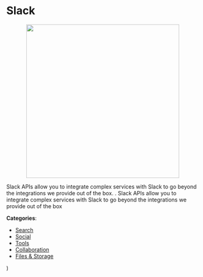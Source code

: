 # Slack
<p align="center">
    <img width="400" src="https://raw.githubusercontent.com/apis-list/apis-list/apis/slack/logo_256x256.png" />
</p>

Slack APIs allow you to integrate complex services with Slack to go beyond the integrations we provide out of the box. . Slack APIs allow you to integrate complex services with Slack to go beyond the integrations we provide out of the box



**Categories**:
- [Search](https://github.com/apis-list/apis-list#search)
- [Social](https://github.com/apis-list/apis-list#social)
- [Tools](https://github.com/apis-list/apis-list#tools)
- [Collaboration](https://github.com/apis-list/apis-list#collaboration)
- [Files & Storage](https://github.com/apis-list/apis-list#files-and-storage)



)



